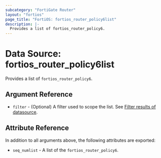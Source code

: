 ```yaml
---
subcategory: "FortiGate Router"
layout: "fortios"
page_title: "FortiOS: fortios_router_policy6list"
description: |-
  Provides a list of fortios_router_policy6.
---
```


# Data Source: fortios_router_policy6list
Provides a list of `fortios_router_policy6`.

## Argument Reference

* `filter` - (Optional) A filter used to scope the list. See [Filter results of datasource](https://registry.terraform.io/providers/fortinetdev/fortios/latest/docs/guides/fgt_filter).

## Attribute Reference

In addition to all arguments above, the following attributes are exported:

* `seq_numlist` -  A list of the `fortios_router_policy6`.
